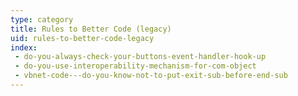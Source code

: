 ```yaml
---
type: category
title: Rules to Better Code (legacy)
uid: rules-to-better-code-legacy
index:
 - do-you-always-check-your-buttons-event-handler-hook-up
 - do-you-use-interoperability-mechanism-for-com-object
 - vbnet-code---do-you-know-not-to-put-exit-sub-before-end-sub
---
```





